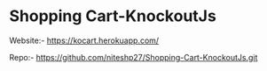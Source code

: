 # Shopping Cart-KnockoutJs

Website:-
https://kocart.herokuapp.com/


Repo:-
https://github.com/niteshp27/Shopping-Cart-KnockoutJs.git
